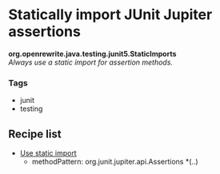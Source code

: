 # Statically import JUnit Jupiter assertions

**org.openrewrite.java.testing.junit5.StaticImports**  
_Always use a static import for assertion methods._

### Tags

* junit
* testing

## Recipe list

* [Use static import](../../usestaticimport.md)
  * methodPattern: org.junit.jupiter.api.Assertions \*\(..\)

